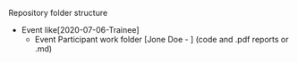 Repository folder structure
* Event like[2020-07-06-Trainee]
    * Event Participant work folder [Jone Doe - ] (code and .pdf reports or .md)
